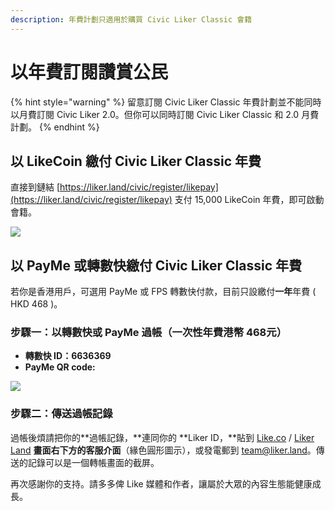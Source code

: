 ```yaml
---
description: 年費計劃只適用於購買 Civic Liker Classic 會籍
---
```


# 以年費訂閱讚賞公民

{% hint style="warning" %}
留意訂閱 Civic Liker Classic 年費計劃並不能同時以月費訂閱 Civic Liker 2.0。但你可以同時訂閱 Civic Liker Classic 和 2.0 月費計劃。&#x20;
{% endhint %}

## 以 LikeCoin 繳付 Civic Liker Classic 年費

直接到鏈結 [https://liker.land/civic/register/likepay](https://liker.land/civic/register/likepay) 支付 15,000 LikeCoin 年費，即可啟動會籍。

![](../../.gitbook/assets/15000likecoin-civicliker.png)

## 以 PayMe 或轉數快繳付 Civic Liker Classic 年費

若你是香港用戶，可選用 PayMe 或 FPS 轉數快付款，目前只設繳付**一年**年費 ( HKD 468 )。

### 步驟一：以轉數快或 PayMe 過帳（一次性年費港幣 468元）

* **轉數快 ID：6636369**
* **PayMe QR code:**

![](../../.gitbook/assets/payme.png)

### 步驟二：傳送過帳記錄

過帳後煩請把你的**過帳記錄，**連同你的 **Liker ID，**貼到 [Like.co](https://like.co/) / [Liker Land](https://liker.land/) **畫面右下方的客服介面**（緣色圓形圖示），或發電郵到 [team@liker.land](mailto:team@liker.land)。傳送的記錄可以是一個轉帳畫面的截屏。

再次感謝你的支持。請多多俾 Like 媒體和作者，讓屬於大眾的內容生態能健康成長。

